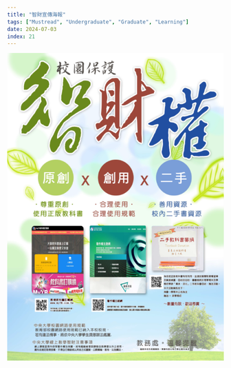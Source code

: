 ```yaml
---
title: "智財宣傳海報"
tags: ["Mustread", "Undergraduate", "Graduate", "Learning"]
date: 2024-07-03
index: 21
---
```


![智財宣傳海報.jpg](https://github.com/NCU-FRESH/2024-blog/blob/main/%E6%99%BA%E8%B2%A1%E5%AE%A3%E5%82%B3%E6%B5%B7%E5%A0%B1/%E6%99%BA%E8%B2%A1%E5%AE%A3%E5%82%B3%E6%B5%B7%E5%A0%B1.png?raw=true)
